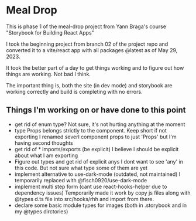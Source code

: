 # Meal Drop

This is phase 1 of the meal-drop project from Yann Braga's course "Storybook for Building React Apps"

I took the beginning project from branch 02 of the project repo and converted it to
a vite/react app with all packages @latest as of May 29, 2023.

It took the better part of a day to get things working and to figure out how things are working. Not bad I think. 

The important thing is, both the site (in dev mode) and storybook are working correctly and build is completing with no errors.

## Things I'm working on or have done to this point

- get rid of enum type? Not sure, it's not hurting anything at the moment
- type Props belongs strictly to the component. Keep short if not exporting
  I renamed severl component props to just 'Props' but I'm having second thoughts
- get rid of * imports/exports (be explicit)
  I believe I should be explicit about what I am exporting
- Figure out types and get rid of explicit anys
  I dont want to see 'any' in this code. But not sure what type some of them are yet
- implement alternative to use-dark-mode (outdated, not maintained)
  I temporarily replaced with @fisch0920/use-dark-mode
- implement multi step form (cant use react-hooks-helper due to dependency issues)
  Temporarily made it work by copy js files along with @types d.ts file into src/hooks/rhh
  and import from there.
- declare some basic module types for images (both in .storybook and in my @types         dirctories)

